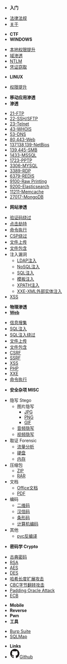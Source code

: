 <!-- docs/_sidebar.md -->
- **入门**
* [法律法规](/law)
* [关于](/about)
- **CTF**
- **WINDOWS**
* [本地权限提升]()
* [域渗透]()
* [NTLM]()
* [凭证窃取]()
- **LINUX**
* [权限提升]()
- **移动应用渗透**
- **渗透**
* [21-FTP]()
* [22-SSH/SFTP]()
* [23-Telnet]()
* [43-WHOIS]()
* [53-DNS]()
* [80,443-Web]()
* [137,138,139-NetBios]()
* [139,445-SMB]()
* [1433-MSSQL]()
* [1723-PPTP]()
* [3306-MYSQL]()
* [3389-RDP]()
* [6379-REDIS]()
* [9100-Raw Printing]()
* [9200-Elasticsearch]()
* [11211-Memcache]()
* [27017-MongoDB]()
- **网站渗透**
* [验证码绕过]()
* [点击劫持]()
* [命令执行]()
* [CSP绕过]()
* [文件上传]()
* [文件包含]()
* 注入漏洞
    * [LDAP注入]()
    * [NoSQL注入]()
    * [SQL注入]()
    * [模板注入]()
    * [XPATH注入]()
    * [XXE-XML外部实体注入]()
* [XSS]()
- **物理渗透**
- **[Web](/web/)**
* [信息搜集](/web/信息搜集)
* [SQL注入](/web/sqli)
* [SQL注入绕过](/web/sqli-bypass)
* [文件上传](/)
* [文件包含](/)
* [CSRF](/)
* [SSRF](/)
* [XSS](/)
* [PHP](/)
* [XXE](/)
* [命令执行](/)
- **安全杂项 MISC**
* 隐写 Stego
    * 图片隐写
        * [JPG]()
        * [PNG]()
        * [GIF]()
    * [音频隐写]()
    * [视频隐写]()
* 取证 Forensic
    * [流量分析]()
    * [硬盘]()
    * [内存]()
* 压缩包
    * [ZIP]()
    * [RAR]()
* 文档
    * [Office文档]()
    * [PDF]()
* 编码
    * [二维码]()
    * [汉信码]()
    * [条形码]()
    * [计算机编码]()
* 其他
    * [pyc反编译]()
- **密码学 Crypto**
* [古典密码](/)
* [RSA](/)
* [AES](/)
* [DES](/)
* [哈希长度扩展攻击](/)
* [CBC字节翻转攻击](/)
* [Padding Oracle Attack](/)
* [ECB](/)
- **Mobile**
- **Reverse**
- **Pwn**
- **工具**
* [Burp Suite](/)
* [SQLMap](/)
- **Links**
- [![Github](assets/img/github.svg)Github](https://github.com/)